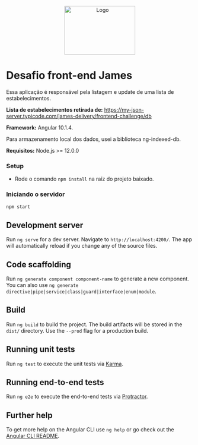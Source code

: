 <p align="center">
  <a href="https://github.com/james-delivery/frontend-challenge">
    <img src="assets/img/logo.svg" alt="Logo" width="191" height="131">
  </a>
</p>

# Desafio front-end James

Essa aplicação é responsável pela listagem e update de uma lista de estabelecimentos.

**Lista de estabelecimentos retirada de:** https://my-json-server.typicode.com/james-delivery/frontend-challenge/db

**Framework:** Angular 10.1.4.

Para armazenamento local dos dados, usei a biblioteca ng-indexed-db.

**Requisitos:** Node.js >= 12.0.0

### Setup

- Rode o comando `npm install` na raíz do projeto baixado.

### Iniciando o servidor

```js
npm start
```


## Development server

Run `ng serve` for a dev server. Navigate to `http://localhost:4200/`. The app will automatically reload if you change any of the source files.

## Code scaffolding

Run `ng generate component component-name` to generate a new component. You can also use `ng generate directive|pipe|service|class|guard|interface|enum|module`.

## Build

Run `ng build` to build the project. The build artifacts will be stored in the `dist/` directory. Use the `--prod` flag for a production build.

## Running unit tests

Run `ng test` to execute the unit tests via [Karma](https://karma-runner.github.io).

## Running end-to-end tests

Run `ng e2e` to execute the end-to-end tests via [Protractor](http://www.protractortest.org/).

## Further help

To get more help on the Angular CLI use `ng help` or go check out the [Angular CLI README](https://github.com/angular/angular-cli/blob/master/README.md).
